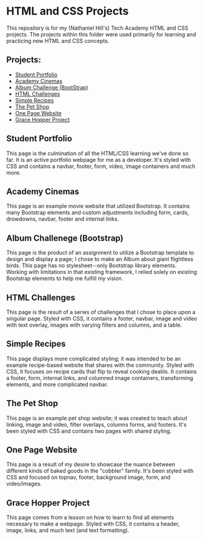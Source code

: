# HTML and CSS Projects
This repository is for my (Nathaniel Hill's) Tech Academy HTML and CSS projects. The projects within this folder were used primarily for learning and practicing new HTML and CSS concepts. 

## Projects:
- [Student Portfolio](https://natehill22.github.io/)
- [Academy Cinemas](/Basic_HTML_and_CSS/Academy-Cinemas)
- [Album Challenge (BootStrap)](/Basic_HTML_and_CSS/Introduction-to-Bootstrap)
- [HTML Challenges](/Basic_HTML_and_CSS/HTML%20Challenges)
- [Simple Recipes](/Basic_HTML_and_CSS/Simple-Recipes)
- [The Pet Shop](/Basic_HTML_and_CSS/The_Pet_Shop_Website)
- [One Page Website](/Basic_HTML_and_CSS/One-Page%20Website)
- [Grace Hopper Project](/Basic_HTML_and_CSS/Grace%20Hopper/HTML%20CSS)



## Student Portfolio
This page is the culmination of all the HTML/CSS learning we've done so far. It is an active portfolio webpage for me as a developer. It's styled with CSS and contains a navbar, footer, form, video, image containers and much more. 

## Academy Cinemas
This page is an example movie website that utilized Bootstrap. It contains many Bootstrap elements and custom adjustments including form, cards, drowdowns, navbar, footer and internal links. 

## Album Challenege (Bootstrap)
This page is the product of an assignment to utilize a Bootstrap template to design and display a page; I chose to make an Album about giant flightless birds. This page has no stylesheet--only Bootstrap library elements. Working with limitations in that existing framework, I relied solely on existing Bootstrap elements to help me fulfill my vision.   

## HTML Challenges
This page is the result of a series of challenges that I chose to place upon a singular page. Styled with CSS, it contains a footer, navbar, image and video with text overlay, images with varying filters and columns, and a table.  

## Simple Recipes
This page displays more complicated styling; it was intended to be an example recipe-based website that shares with the community. Styled with CSS, it focuses on recipe cards that flip to reveal cooking deatils. It contains a footer, form, internal links, and columned image containers, transforming elements, and more complicated navbar. 

## The Pet Shop
This page is an example pet shop website; it was created to teach about linking, image and video, filter overlays, columns forms, and footers. It's been styled with CSS and contains two pages with shared styling. 

## One Page Website
This page is a result of my desire to showcase the nuance between different kinds of baked goods in the "cobbler" family. It's been styled with CSS and focused on topnav, footer, background image, form, and video/images. 

## Grace Hopper Project
This page comes from a lesson on how to learn to find all elements necessary to make a webpage. Styled with CSS, it contains a header, image, links, and much text (and text formatting). 



